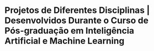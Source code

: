 # Projetos de Diferentes Disciplinas | Desenvolvidos Durante o Curso de Pós-graduação em Inteligência Artificial e Machine Learning
